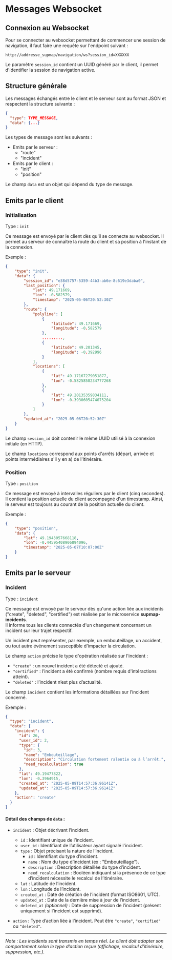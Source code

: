 # Messages Websocket

## Connexion au Websocket

Pour se connecter au websocket permettant de commencer une session de navigation, il faut faire une requête sur l'endpoint suivant :

`http://addresse_supmap/navigation/ws?session_id=XXXXXX`

Le paramètre `session_id` contient un UUID généré par le client, il permet d'identifier la session de navigation active.

## Structure générale

Les messages échangés entre le client et le serveur sont au format JSON et respectent la structure suivante :

```json
{
  "type": TYPE_MESSAGE,
  "data": {...}
}
```

Les types de message sont les suivants :
* Emits par le serveur :
  * "route"
  * "incident"
* Emits par le client :
  * "init"
  * "position"

Le champ `data` est un objet qui dépend du type de message.

## Emits par le client

### Initialisation

Type : `init`

Ce message est envoyé par le client dès qu'il se connecte au websocket. Il permet au serveur de connaître la route du client et sa position à l'instant de la connexion.

Exemple :

```json
{
    "type": "init",
    "data": {
        "session_id": "e38d5757-5359-44b3-ab6e-8c619e3daba0",
        "last_position": {
            "lat": 49.171669,
            "lon": -0.582579,
            "timestamp": "2025-05-06T20:52:30Z"
        },
        "route": {
            "polyline": [
                {
                    "latitude": 49.171669,
                    "longitude": -0.582579
                },
                .........,
                {
                    "latitude": 49.201345,
                    "longitude": -0.392996
                }
            ],
            "locations": [
                {
                    "lat": 49.17167279051877,
                    "lon": -0.5825858234777268
                },
                {
                    "lat": 49.20135359834111,
                    "lon": -0.3930605474075204
                }
            ]
        },
        "updated_at": "2025-05-06T20:52:30Z"
    }
}
```

Le champ `session_id` doit contenir le même UUID utilisé à la connexion initiale (en HTTP).

Le champ `locations` correspond aux points d'arrêts (départ, arrivée et points intermédiaires s'il y en a) de l'itinéraire.

### Position

Type : `position`

Ce message est envoyé à intervalles réguliers par le client (cinq secondes). Il contient la position actuelle du client accompagné d'un timestamp. Ainsi, le serveur est toujours au courant de la position actuelle du client.

Exemple : 

```json
{
    "type": "position",
    "data": {
        "lat": 49.1943057668118,
        "lon": -0.44595408906894096,
        "timestamp": "2025-05-07T10:07:00Z"
    }
}
```

## Emits par le serveur

### Incident

Type : `incident`

Ce message est envoyé par le serveur dès qu'une action liée aux incidents ("create", "deleted", "certified") est réalisée par le microservice **supmap-incidents**.  
Il informe tous les clients connectés d'un changement concernant un incident sur leur trajet respectif.

Un incident peut représenter, par exemple, un embouteillage, un accident, ou tout autre événement susceptible d'impacter la circulation.

Le champ `action` précise le type d'opération réalisée sur l'incident :
* `"create"` : un nouvel incident a été détecté et ajouté.
* `"certified"` : l’incident a été confirmé (nombre requis d'intéractions atteint).
* `"deleted"` : l’incident n’est plus d’actualité.

Le champ `incident` contient les informations détaillées sur l’incident concerné.

Exemple :

```json
{
  "type": "incident",
  "data": {
    "incident": {
      "id": 26,
      "user_id": 2,
      "type": {
        "id": 3,
        "name": "Embouteillage",
        "description": "Circulation fortement ralentie ou à l’arrêt.",
        "need_recalculation": true
      },
      "lat": 49.19477822,
      "lon": -0.3964915,
      "created_at": "2025-05-09T14:57:36.96141Z",
      "updated_at": "2025-05-09T14:57:36.96141Z"
    },
    "action": "create"
  }
}
```

#### Détail des champs de `data` :

- `incident` : Objet décrivant l’incident.
  - `id` : Identifiant unique de l’incident.
  - `user_id` : Identifiant de l’utilisateur ayant signalé l'incident.
  - `type` : Objet précisant la nature de l’incident.
    - `id` : Identifiant du type d’incident.
    - `name` : Nom du type d’incident (ex : "Embouteillage").
    - `description` : Description détaillée du type d’incident.
    - `need_recalculation` : Booléen indiquant si la présence de ce type d’incident nécessite le recalcul de l’itinéraire.
  - `lat` : Latitude de l’incident.
  - `lon` : Longitude de l’incident.
  - `created_at` : Date de création de l’incident (format ISO8601, UTC).
  - `updated_at` : Date de la dernière mise à jour de l’incident.
  - `deleted_at` _(optionnel)_ : Date de suppression de l’incident (présent uniquement si l’incident est supprimé).

- `action` : Type d’action liée à l’incident. Peut être `"create"`, `"certified"` ou `"deleted"`.

---

_Note : Les incidents sont transmis en temps réel. Le client doit adapter son comportement selon le type d’action reçue (affichage, recalcul d’itinéraire, suppression, etc.)._
